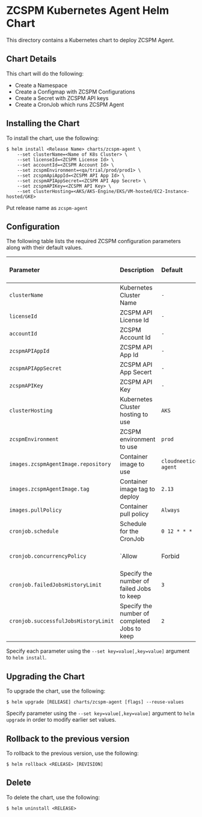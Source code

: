 # ZCSPM Kubernetes Agent Helm Chart

This directory contains a Kubernetes chart to deploy ZCSPM Agent.

## Chart Details

This chart will do the following:

* Create a Namespace
* Create a Configmap with ZCSPM Configurations
* Create a Secret with ZCSPM API keys
* Create a CronJob which runs ZCSPM Agent

## Installing the Chart

To install the chart, use the following:

```console
$ helm install <Release Name> charts/zcspm-agent \
    --set clusterName=<Name of K8s Cluster> \
    --set licenseId=<ZCSPM License Id> \
    --set accountId=<ZCSPM Account Id> \
    --set zcspmEnvironment=<qa/trial/prod/prod1> \
    --set zcspmApiAppId=<ZCSPM API App Id> \
    --set zcspmAPIAppSecret=<ZCSPM API App Secret> \
    --set zcspmAPIKey=<ZCSPM API Key> \
    --set clusterHosting=<AKS/AKS-Engine/EKS/VM-hosted/EC2-Instance-hosted/GKE>
```

Put release name as `zcspm-agent`

## Configuration

The following table lists the required ZCSPM configuration parameters along with their default values.

|          Parameter                   |                      Description                      |                   Default                    |                      Required from Customer                     |
| :----------------------------------- | :---------------------------------------------------- | :------------------------------------------- | :------------------------------------------- |
| `clusterName`                   | Kubernetes Cluster Name                                | `-`                        |   `Yes`       |
| `licenseId`                   | ZCSPM API License Id                  | `-`                        |   `Yes`       |
| `accountId`                   | ZCSPM Account Id                                | `-`                        |   `Yes`       |
| `zcspmAPIAppId`                   | ZCSPM API App Id                                | `-`                        |   `Yes`       |
| `zcspmAPIAppSecret`                   | ZCSPM API App Secert                                | `-`                        |   `Yes`       |
| `zcspmAPIKey`                   | ZCSPM API Key                                | `-`                        |   `Yes`       |
| `clusterHosting`                   | Kubernetes Cluster hosting to use                               | `AKS`                        |    `Yes`    |
| `zcspmEnvironment`                   | ZCSPM environment to use                                | `prod`                        |    `No`    |
| `images.zcspmAgentImage.repository`                   | Container image to use                                | `cloudneeticorp/zcspm-agent`                        |    `No`    |
| `images.zcspmAgentImage.tag`                          | Container image tag to deploy                         | `2.13`                                        |    `No`    |
| `images.pullPolicy`                   | Container pull policy                                 | `Always`                               |    `No`    |
| `cronjob.schedule`                   | Schedule for the CronJob                              | `0 12 * * *`                                  |    `No`    |
| `cronjob.concurrencyPolicy`          | `Allow|Forbid|Replace` concurrent jobs                | `Forbid`                                     |    `No`    |
| `cronjob.failedJobsHistoryLimit`     | Specify the number of failed Jobs to keep             | `3`                                          |    `No`    |
| `cronjob.successfulJobsHistoryLimit` | Specify the number of completed Jobs to keep          | `2`                                          |    `No`    |

Specify each parameter using the `--set key=value[,key=value]` argument to `helm install`.

## Upgrading the Chart

To upgrade the chart, use the following:

```console
$ helm upgrade [RELEASE] charts/zcspm-agent [flags] --reuse-values
```
Specify parameter using the `--set key=value[,key=value]` argument to `helm upgrade`  in order to modify earlier set values.

## Rollback to the previous version

To rollback to the previous version, use the following:

```console
$ helm rollback <RELEASE> [REVISION]
```

## Delete

To delete the chart, use the following:

```console
$ helm uninstall <RELEASE>
```
